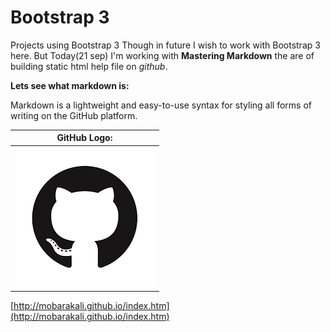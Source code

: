 # Bootstrap 3
Projects using Bootstrap 3
Though in future I wish to work with Bootstrap 3 here. But Today(21 sep)
I'm working with **Mastering Markdown** the are of building static html
help file on *github*.

**Lets see what markdown is:**

Markdown is a lightweight and easy-to-use syntax for styling all forms of
writing on the GitHub platform.

GitHub Logo:                    |
------------------------------- |
![GitHub Logo](/images/logo.png)|


[http://mobarakali.github.io/index.htm](http://mobarakali.github.io/index.htm)

